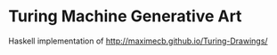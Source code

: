 # Turing Machine Generative Art

Haskell implementation of http://maximecb.github.io/Turing-Drawings/
